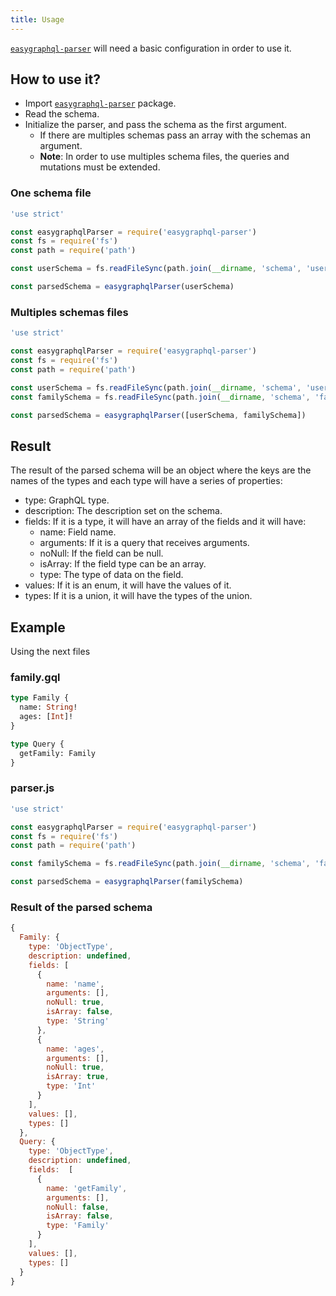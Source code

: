 ```yaml
---
title: Usage
---
```


[`easygraphql-parser`](https://github.com/EasyGraphQL/easygraphql-parser) will need a basic configuration
in order to use it.

## How to use it?

+ Import [`easygraphql-parser`](https://github.com/EasyGraphQL/easygraphql-parser) package.
+ Read the schema.
+ Initialize the parser, and pass the schema as the first argument.
  + If there are multiples schemas pass an array with the schemas an argument.
  + **Note**: In order to use multiples schema files, the queries and mutations must be extended.


### One schema file
```js
'use strict' 

const easygraphqlParser = require('easygraphql-parser')
const fs = require('fs')
const path = require('path')

const userSchema = fs.readFileSync(path.join(__dirname, 'schema', 'user.gql'), 'utf8')

const parsedSchema = easygraphqlParser(userSchema)
```

### Multiples schemas files
```js
'use strict' 

const easygraphqlParser = require('easygraphql-parser')
const fs = require('fs')
const path = require('path')

const userSchema = fs.readFileSync(path.join(__dirname, 'schema', 'user.gql'), 'utf8')
const familySchema = fs.readFileSync(path.join(__dirname, 'schema', 'family.gql'), 'utf8')

const parsedSchema = easygraphqlParser([userSchema, familySchema])
```

## Result
The result of the parsed schema will be an object where the keys are the names of the types
and each type will have a series of properties:

+ type: GraphQL type.
+ description: The description set on the schema.
+ fields: If it is a type, it will have an array of the fields and it will have:
  + name: Field name.
  + arguments: If it is a query that receives arguments.
  + noNull: If the field can be null.
  + isArray: If the field type can be an array.
  + type: The type of data on the field.
+ values: If it is an enum, it will have the values of it.
+ types: If it is a union, it will have the types of the union.

## Example

Using the next files

### family.gql
```graphql
type Family {
  name: String!
  ages: [Int]!
}

type Query {
  getFamily: Family
}
```

### parser.js
```js
'use strict' 

const easygraphqlParser = require('easygraphql-parser')
const fs = require('fs')
const path = require('path')

const familySchema = fs.readFileSync(path.join(__dirname, 'schema', 'family.gql'), 'utf8')

const parsedSchema = easygraphqlParser(familySchema)
```

### Result of the parsed schema
```js
{ 
  Family: { 
    type: 'ObjectType',
    description: undefined,
    fields: [ 
      { 
        name: 'name',
        arguments: [],
        noNull: true,
        isArray: false,
        type: 'String' 
      },
      { 
        name: 'ages',
        arguments: [],
        noNull: true,
        isArray: true,
        type: 'Int' 
      } 
    ],
    values: [],
    types: []
  },
  Query: { 
    type: 'ObjectType',
    description: undefined,
    fields:  [ 
      { 
        name: 'getFamily',
        arguments: [],
        noNull: false,
        isArray: false,
        type: 'Family' 
      } 
    ],
    values: [],
    types: []
  } 
}
```